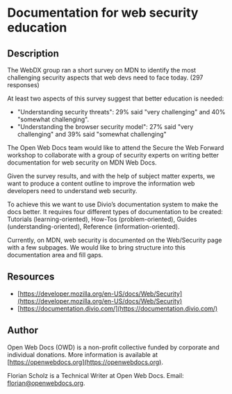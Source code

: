 # Documentation for web security education

## Description

The WebDX group ran a short survey on MDN to identify the most challenging security aspects that web devs need to face today. (297 responses)

At least two aspects of this survey suggest that better education is needed:

* "Understanding security threats": 29% said "very challenging" and 40% "somewhat challenging".
* "Understanding the browser security model": 27% said "very challenging" and 39% said "somewhat challenging"

The Open Web Docs team would like to attend the Secure the Web Forward workshop to collaborate with a group of security experts on writing better documentation for web security on MDN Web Docs.

Given the survey results, and with the help of subject matter experts, we want to produce a content outline to improve the information web developers need to understand web security.

To achieve this we want to use Divio’s documentation system to make the docs better. It requires four different types of documentation to be created: Tutorials (learning-oriented), How-Tos (problem-oriented), Guides (understanding-oriented), Reference (information-oriented).

Currently, on MDN, web security is documented on the Web/Security page with a few subpages. We would like to bring structure into this documentation area and fill gaps.


## Resources

* [https://developer.mozilla.org/en-US/docs/Web/Security](https://developer.mozilla.org/en-US/docs/Web/Security) 
* [https://documentation.divio.com/](https://documentation.divio.com/)


## Author

Open Web Docs (OWD) is a non-profit collective funded by corporate and individual donations. More information is available at [https://openwebdocs.org](https://openwebdocs.org).

Florian Scholz is a Technical Writer at Open Web Docs. Email: [florian@openwebdocs.org](mailto:florian@openwebdocs.org).
